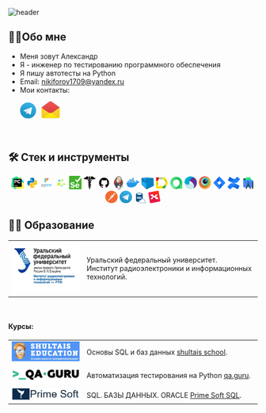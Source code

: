 ![header](https://capsule-render.vercel.app/api?type=waving&color=gradient&customColorList=2&height=160&section=header&text=Hi%20there!&fontAlignY=32&fontAlign=20&fontSize=52&animation=twinkling&fontColor=EAF5D2)

<!--About me-->

## :technologist:Обо мне
- Меня зовут Александр
- Я - инженер по тестированию программного обеспечения
- Я пишу автотесты на Python
- Email: nikiforov1709@yandex.ru
- Мои контакты:

<p>
  &#8287;&#8287;&#8287;&#8287;&#8287;
  <a href="https://t.me/Aleksandr_Nikiforoff"><img width="32px" alt="Telegram" title="Telegram" src="images/social_networks/tg.png"/></a>
  &#8287;
  <a href="https://mail.yandex.ru/compose?mailto=nikiforov1709@yandex.ru"><img width="37px" alt="Write me Email" title="mail.yandex" src="images/social_networks/yandex_mail.png"/></a>
</p>


<!--Stack and tools-->

&#8287;&#8287;&#8287;&#8287;&#8287;
## :hammer_and_wrench: Стек и инструменты
<p  align="center">
  <code><img width="5%" title="Pycharm" src="images/logo_stacks/pycharm.png"></code>
  <code><img width="5%" title="Python" src="images/logo_stacks/python.png"></code>
  <code><img width="5%" title="Pytest" src="images/logo_stacks/pytest.png"></code>
  <code><img width="5%" title="Selene" src="images/logo_stacks/selene.png"></code>
  <code><img width="5%" title="Selenium" src="images/logo_stacks/selenium.png"></code>
  <code><img width="5%" title="Requests" src="images/logo_stacks/requests.png"></code>
  <code><img width="5%" title="GitHub" src="images/logo_stacks/github.png"></code>
  <code><img width="5%" title="Jenkins" src="images/logo_stacks/jenkins.png"></code>
  <code><img width="5%" title="Docker" src="images/logo_stacks/docker.png"></code>
  <code><img width="5%" title="Selenoid" src="images/logo_stacks/selenoid.png"></code>
  <code><img width="5%" title="Allure Report" src="images/logo_stacks/allure_report.png"></code>
  <code><img width="5%" title="Allure TestOps" src="images/logo_stacks/allure_testops.png"></code>
  <code><img width="5%" title="Appium" src="images/logo_stacks/appium.png"></code>
  <code><img width="5%" title="Browserstack" src="images/logo_stacks/browserstack.png"></code>
  <code><img width="5%" title="Jira" src="images/logo_stacks/jira.png"></code>
  <code><img width="5%" title="Confluence" src="images/logo_stacks/confluence.png"></code>
  <code><img width="5%" title="Android Studio" src="images/logo_stacks/android_studio.png"></code>
  <code><img width="5%" title="Postman" src="images/logo_stacks/postman.png"></code>
  <code><img width="5%" title="Telegram" src="images/logo_stacks/tg.png"></code>
  <code><img width="5%" title="SQL" src="images/logo_stacks/SQL_Logo.png"></code>
  <code><img width="5%" title="Xmind" src="images/logo_stacks/xmind.png"></code>
</p>


<!--Education-->

## :man_student: Образование
<table width="100%" border='0'>
   <tr> 
    <td width="30%" valign="bottom"><img src="images/logo_stacks/RTF_logo.jpg"></td><td valign="middle">Уральский федеральный университет.</br>Институт радиоэлектроники и информационных технологий.</td></tr>
  </table>
  </br>
  
  #### Курсы:
<table width="100%" border='0'>
   <tr><td width="30%" valign="bottom"><img src="images/logo_stacks/shultais.png"></td><td valign="middle">Основы SQL и баз данных <a target="_blank" href="https://stepik.org/course/51562/syllabus">shultais school</a>.</td></tr>
   
   <tr><td width="30%" valign="bottom"><img src="images/logo_stacks/qa_guru.png"></td><td valign="middle">Автоматизация тестирования на Python <a target="_blank" href="https://qa.guru">qa.guru</a>.</td></tr>
   </tr>
   
   <tr><td width="30%" valign="bottom"><img src="images/logo_stacks/Prime_soft.png"></td><td valign="middle">SQL. БАЗЫ ДАННЫХ. ORACLE <a target="_blank" href="https://prime-soft.biz/courses/sql">Prime Soft SQL</a>.</td></tr>
   </tr>
  </table>
  

